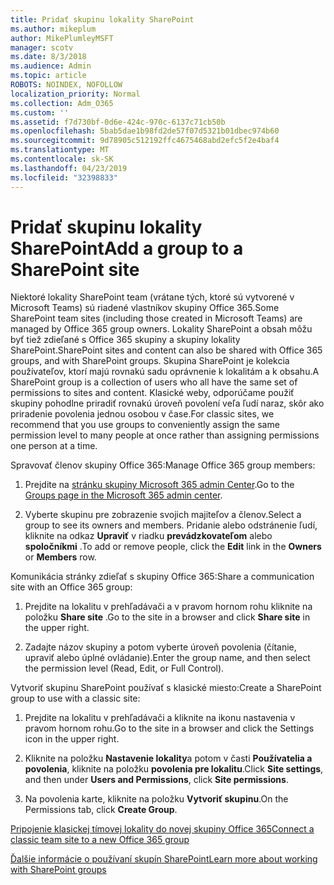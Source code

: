```yaml
---
title: Pridať skupinu lokality SharePoint
ms.author: mikeplum
author: MikePlumleyMSFT
manager: scotv
ms.date: 8/3/2018
ms.audience: Admin
ms.topic: article
ROBOTS: NOINDEX, NOFOLLOW
localization_priority: Normal
ms.collection: Adm_O365
ms.custom: ''
ms.assetid: f7d730bf-0d6e-424c-970c-6137c71cb50b
ms.openlocfilehash: 5bab5dae1b98fd2de57f07d5321b01dbec974b60
ms.sourcegitcommit: 9d78905c512192ffc4675468abd2efc5f2e4baf4
ms.translationtype: MT
ms.contentlocale: sk-SK
ms.lasthandoff: 04/23/2019
ms.locfileid: "32398833"
---
```

# <a name="add-a-group-to-a-sharepoint-site"></a><span data-ttu-id="229e2-102">Pridať skupinu lokality SharePoint</span><span class="sxs-lookup"><span data-stu-id="229e2-102">Add a group to a SharePoint site</span></span>

<span data-ttu-id="229e2-103">Niektoré lokality SharePoint team (vrátane tých, ktoré sú vytvorené v Microsoft Teams) sú riadené vlastníkov skupiny Office 365.</span><span class="sxs-lookup"><span data-stu-id="229e2-103">Some SharePoint team sites (including those created in Microsoft Teams) are managed by Office 365 group owners.</span></span> <span data-ttu-id="229e2-104">Lokality SharePoint a obsah môžu byť tiež zdieľané s Office 365 skupiny a skupiny lokality SharePoint.</span><span class="sxs-lookup"><span data-stu-id="229e2-104">SharePoint sites and content can also be shared with Office 365 groups, and with SharePoint groups.</span></span> <span data-ttu-id="229e2-105">Skupina SharePoint je kolekcia používateľov, ktorí majú rovnakú sadu oprávnenie k lokalitám a k obsahu.</span><span class="sxs-lookup"><span data-stu-id="229e2-105">A SharePoint group is a collection of users who all have the same set of permissions to sites and content.</span></span> <span data-ttu-id="229e2-106">Klasické weby, odporúčame použiť skupiny pohodlne priradiť rovnakú úroveň povolení veľa ľudí naraz, skôr ako priradenie povolenia jednou osobou v čase.</span><span class="sxs-lookup"><span data-stu-id="229e2-106">For classic sites, we recommend that you use groups to conveniently assign the same permission level to many people at once rather than assigning permissions one person at a time.</span></span>
  
<span data-ttu-id="229e2-107">Spravovať členov skupiny Office 365:</span><span class="sxs-lookup"><span data-stu-id="229e2-107">Manage Office 365 group members:</span></span>
  
1. <span data-ttu-id="229e2-108">Prejdite na [stránku skupiny Microsoft 365 admin Center](https://portal.office.com/adminportal/home#/groups).</span><span class="sxs-lookup"><span data-stu-id="229e2-108">Go to the [Groups page in the Microsoft 365 admin center](https://portal.office.com/adminportal/home#/groups).</span></span>
    
2. <span data-ttu-id="229e2-109">Vyberte skupinu pre zobrazenie svojich majiteľov a členov.</span><span class="sxs-lookup"><span data-stu-id="229e2-109">Select a group to see its owners and members.</span></span> <span data-ttu-id="229e2-110">Pridanie alebo odstránenie ľudí, kliknite na odkaz **Upraviť** v riadku **prevádzkovateľom** alebo **spoločníkmi** .</span><span class="sxs-lookup"><span data-stu-id="229e2-110">To add or remove people, click the **Edit** link in the **Owners** or **Members** row.</span></span> 
    
<span data-ttu-id="229e2-111">Komunikácia stránky zdieľať s skupiny Office 365:</span><span class="sxs-lookup"><span data-stu-id="229e2-111">Share a communication site with an Office 365 group:</span></span>
  
1. <span data-ttu-id="229e2-112">Prejdite na lokalitu v prehľadávači a v pravom hornom rohu kliknite na položku **Share site** .</span><span class="sxs-lookup"><span data-stu-id="229e2-112">Go to the site in a browser and click **Share site** in the upper right.</span></span> 
    
2. <span data-ttu-id="229e2-113">Zadajte názov skupiny a potom vyberte úroveň povolenia (čítanie, upraviť alebo úplné ovládanie).</span><span class="sxs-lookup"><span data-stu-id="229e2-113">Enter the group name, and then select the permission level (Read, Edit, or Full Control).</span></span>
    
<span data-ttu-id="229e2-114">Vytvoriť skupinu SharePoint používať s klasické miesto:</span><span class="sxs-lookup"><span data-stu-id="229e2-114">Create a SharePoint group to use with a classic site:</span></span>
  
1. <span data-ttu-id="229e2-115">Prejdite na lokalitu v prehľadávači a kliknite na ikonu nastavenia v pravom hornom rohu.</span><span class="sxs-lookup"><span data-stu-id="229e2-115">Go to the site in a browser and click the Settings icon in the upper right.</span></span>
    
2. <span data-ttu-id="229e2-116">Kliknite na položku **Nastavenie lokality**a potom v časti **Používatelia a povolenia**, kliknite na položku **povolenia pre lokalitu**.</span><span class="sxs-lookup"><span data-stu-id="229e2-116">Click **Site settings**, and then under **Users and Permissions**, click **Site permissions**.</span></span>
    
3. <span data-ttu-id="229e2-117">Na povolenia karte, kliknite na položku **Vytvoriť skupinu**.</span><span class="sxs-lookup"><span data-stu-id="229e2-117">On the Permissions tab, click **Create Group**.</span></span>
    
[<span data-ttu-id="229e2-118">Pripojenie klasickej tímovej lokality do novej skupiny Office 365</span><span class="sxs-lookup"><span data-stu-id="229e2-118">Connect a classic team site to a new Office 365 group</span></span>](https://go.microsoft.com/fwlink/?linkid=2008654)
  
[<span data-ttu-id="229e2-119">Ďalšie informácie o používaní skupín SharePoint</span><span class="sxs-lookup"><span data-stu-id="229e2-119">Learn more about working with SharePoint groups</span></span>](https://go.microsoft.com/fwlink/?linkid=874658)
  

